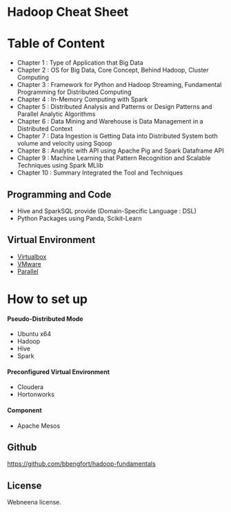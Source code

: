 # Hadoop Cheat Sheet

# Table of Content
* Chapter 1 : Type of Application that Big Data
* Chapter 2 : OS for Big Data, Core Concept, Behind Hadoop, Cluster Computing
* Chapter 3 : Framework for Python and Hadoop Streaming, Fundamental Programming for Distributed Computing
* Chapter 4 : In-Memory Computing with Spark
* Chapter 5 : Distributed Analysis and Patterns or Design Patterns and Parallel Analytic Algorithms
* Chapter 6 : Data Mining and Warehouse is Data Management in a Distributed Context
* Chapter 7 : Data Ingestion is Getting Data into Distributed System both volume and velocity using Sqoop
* Chapter 8 : Analytic with API using Apache Pig and Spark Dataframe API
* Chapter 9 : Machine Learning that Pattern Recognition and Scalable Techniques using Spark MLlib
* Chapter 10 : Summary Integrated the Tool and Techniques

## Programming and Code
* Hive and SparkSQL provide (Domain-Specific Language : DSL)
* Python Packages using Panda, Scikit-Learn

## Virtual Environment
* [Virtualbox](https://www.virtualbox.org/)
* [VMware](https://www.vmware.com/products/desktop-virtualization.html)
* [Parallel](https://www.parallels.com/)

# How to set up
#### Pseudo-Distributed Mode
* Ubuntu x64
* Hadoop
* Hive
* Spark

#### Preconfigured Virtual Environment
* Cloudera
* Hortonworks

#### Component
* Apache Mesos

## Github
https://github.com/bbengfort/hadoop-fundamentals

## License
Webneena license.
